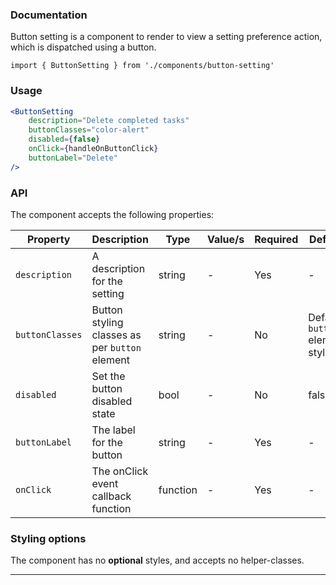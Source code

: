 ### Documentation

Button setting is a component to render to view a setting preference action, which is dispatched using a button.

`import { ButtonSetting } from './components/button-setting'`

### Usage

```jsx
<ButtonSetting
	description="Delete completed tasks"
	buttonClasses="color-alert"
	disabled={false}
	onClick={handleOnButtonClick}
	buttonLabel="Delete"
/>
```

### API

The component accepts the following properties:

Property | Description | Type | Value/s | Required | Default
-|-|-|-|-|-
`description` | A description for the setting | string | - | Yes | -
`buttonClasses` | Button styling classes as per `button` element | string | - | No | Default `button` element styles
`disabled` | Set the button disabled state | bool | - | No | false
`buttonLabel` | The label for the button | string | - | Yes | -
`onClick` | The onClick event callback function | function | - | Yes | -

### Styling options

The component has no **optional** styles, and accepts no helper-classes.

---